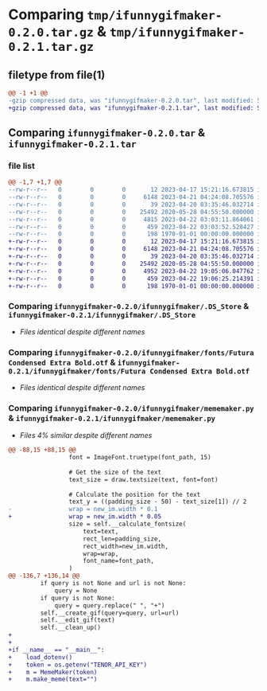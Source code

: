 # Comparing `tmp/ifunnygifmaker-0.2.0.tar.gz` & `tmp/ifunnygifmaker-0.2.1.tar.gz`

## filetype from file(1)

```diff
@@ -1 +1 @@
-gzip compressed data, was "ifunnygifmaker-0.2.0.tar", last modified: Sat Apr 22 03:04:48 2023, max compression
+gzip compressed data, was "ifunnygifmaker-0.2.1.tar", last modified: Sat Apr 22 19:06:49 2023, max compression
```

## Comparing `ifunnygifmaker-0.2.0.tar` & `ifunnygifmaker-0.2.1.tar`

### file list

```diff
@@ -1,7 +1,7 @@
--rw-r--r--   0        0        0       12 2023-04-17 15:21:16.673815 ifunnygifmaker-0.2.0/README.md
--rw-r--r--   0        0        0     6148 2023-04-21 04:24:08.705576 ifunnygifmaker-0.2.0/ifunnygifmaker/.DS_Store
--rw-r--r--   0        0        0       39 2023-04-20 03:35:46.032714 ifunnygifmaker-0.2.0/ifunnygifmaker/__init__.py
--rw-r--r--   0        0        0    25492 2020-05-28 04:55:50.000000 ifunnygifmaker-0.2.0/ifunnygifmaker/fonts/Futura Condensed Extra Bold.otf
--rw-r--r--   0        0        0     4815 2023-04-22 03:03:11.864061 ifunnygifmaker-0.2.0/ifunnygifmaker/mememaker.py
--rw-r--r--   0        0        0      459 2023-04-22 03:03:52.528427 ifunnygifmaker-0.2.0/pyproject.toml
--rw-r--r--   0        0        0      198 1970-01-01 00:00:00.000000 ifunnygifmaker-0.2.0/PKG-INFO
+-rw-r--r--   0        0        0       12 2023-04-17 15:21:16.673815 ifunnygifmaker-0.2.1/README.md
+-rw-r--r--   0        0        0     6148 2023-04-21 04:24:08.705576 ifunnygifmaker-0.2.1/ifunnygifmaker/.DS_Store
+-rw-r--r--   0        0        0       39 2023-04-20 03:35:46.032714 ifunnygifmaker-0.2.1/ifunnygifmaker/__init__.py
+-rw-r--r--   0        0        0    25492 2020-05-28 04:55:50.000000 ifunnygifmaker-0.2.1/ifunnygifmaker/fonts/Futura Condensed Extra Bold.otf
+-rw-r--r--   0        0        0     4952 2023-04-22 19:05:06.047762 ifunnygifmaker-0.2.1/ifunnygifmaker/mememaker.py
+-rw-r--r--   0        0        0      459 2023-04-22 19:06:25.214391 ifunnygifmaker-0.2.1/pyproject.toml
+-rw-r--r--   0        0        0      198 1970-01-01 00:00:00.000000 ifunnygifmaker-0.2.1/PKG-INFO
```

### Comparing `ifunnygifmaker-0.2.0/ifunnygifmaker/.DS_Store` & `ifunnygifmaker-0.2.1/ifunnygifmaker/.DS_Store`

 * *Files identical despite different names*

### Comparing `ifunnygifmaker-0.2.0/ifunnygifmaker/fonts/Futura Condensed Extra Bold.otf` & `ifunnygifmaker-0.2.1/ifunnygifmaker/fonts/Futura Condensed Extra Bold.otf`

 * *Files identical despite different names*

### Comparing `ifunnygifmaker-0.2.0/ifunnygifmaker/mememaker.py` & `ifunnygifmaker-0.2.1/ifunnygifmaker/mememaker.py`

 * *Files 4% similar despite different names*

```diff
@@ -88,15 +88,15 @@
                 font = ImageFont.truetype(font_path, 15)
 
                 # Get the size of the text
                 text_size = draw.textsize(text, font=font)
 
                 # Calculate the position for the text
                 text_y = ((padding_size - 50) - text_size[1]) // 2
-                wrap = new_im.width * 0.1
+                wrap = new_im.width * 0.05
                 size = self.__calculate_fontsize(
                     text=text,
                     rect_len=padding_size,
                     rect_width=new_im.width,
                     wrap=wrap,
                     font_name=font_path,
                 )
@@ -136,7 +136,14 @@
         if query is not None and url is not None:
             query = None
         if query is not None:
             query = query.replace(" ", "+")
         self.__create_gif(query=query, url=url)
         self.__edit_gif(text)
         self.__clean_up()
+
+
+if __name__ == "__main__":
+    load_dotenv()
+    token = os.getenv("TENOR_API_KEY")
+    m = MemeMaker(token)
+    m.make_meme(text="")
```

